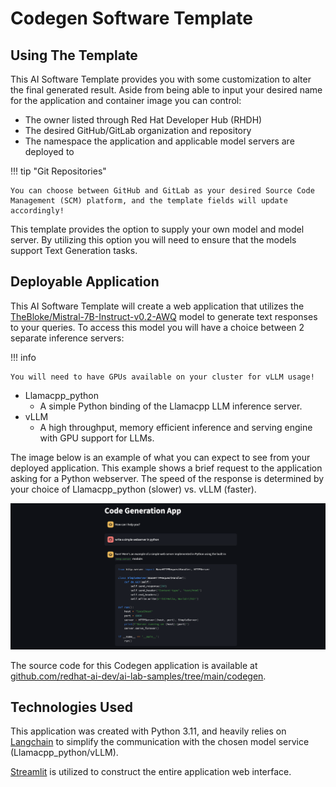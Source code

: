 <!-- Original Recipe README: https://github.com/containers/ai-lab-recipes/blob/main/recipes/natural_language_processing/codegen/README.md
-->

# **Codegen Software Template**

## **Using The Template**

This AI Software Template provides you with some customization to alter the final generated result. Aside from being able to input your desired name for the application and container image you can control:

- The owner listed through Red Hat Developer Hub (RHDH)
- The desired GitHub/GitLab organization and repository
- The namespace the application and applicable model servers are deployed to

!!! tip "Git Repositories"

    You can choose between GitHub and GitLab as your desired Source Code Management (SCM) platform, and the template fields will update accordingly!


This template provides the option to supply your own model and model server. By utilizing this option you will need to ensure that the models support Text Generation tasks.

## **Deployable Application**

This AI Software Template will create a web application that utilizes the [TheBloke/Mistral-7B-Instruct-v0.2-AWQ](https://huggingface.co/TheBloke/Mistral-7B-Instruct-v0.2-AWQ) model to generate text responses to your queries. To access this model you will have a choice between 2 separate inference servers:

!!! info

    You will need to have GPUs available on your cluster for vLLM usage!

- Llamacpp_python
  - A simple Python binding of the Llamacpp LLM inference server.
- vLLM
  - A high throughput, memory efficient inference and serving engine with GPU support for LLMs.

The image below is an example of what you can expect to see from your deployed application. This example shows a brief request to the application asking for a Python webserver. The speed of the response is determined by your choice of Llamacpp_python (slower) vs. vLLM (faster).

![Example of Application](./images/codegen.png)

The source code for this Codegen application is available at [github.com/redhat-ai-dev/ai-lab-samples/tree/main/codegen](https://github.com/redhat-ai-dev/ai-lab-samples/tree/main/codegen).

## **Technologies Used**

This application was created with Python 3.11, and heavily relies on [Langchain](https://python.langchain.com/docs/introduction/) to simplify the communication with the chosen model service (Llamacpp_python/vLLM).

[Streamlit](https://streamlit.io/) is utilized to construct the entire application web interface.